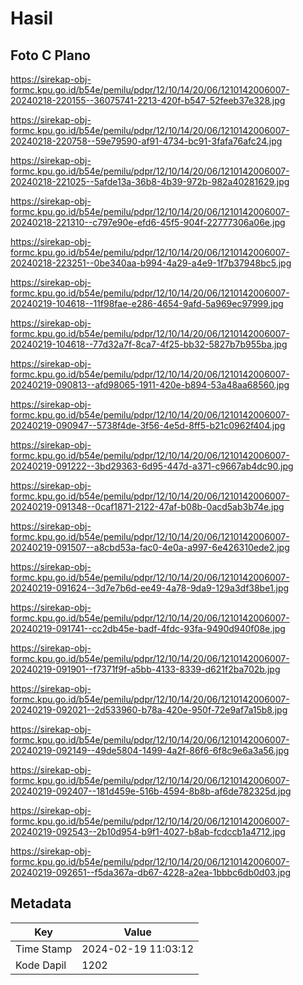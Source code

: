 # Hasil

## Foto C Plano

https://sirekap-obj-formc.kpu.go.id/b54e/pemilu/pdpr/12/10/14/20/06/1210142006007-20240218-220155--36075741-2213-420f-b547-52feeb37e328.jpg

https://sirekap-obj-formc.kpu.go.id/b54e/pemilu/pdpr/12/10/14/20/06/1210142006007-20240218-220758--59e79590-af91-4734-bc91-3fafa76afc24.jpg

https://sirekap-obj-formc.kpu.go.id/b54e/pemilu/pdpr/12/10/14/20/06/1210142006007-20240218-221025--5afde13a-36b8-4b39-972b-982a40281629.jpg

https://sirekap-obj-formc.kpu.go.id/b54e/pemilu/pdpr/12/10/14/20/06/1210142006007-20240218-221310--c797e90e-efd6-45f5-904f-22777306a06e.jpg

https://sirekap-obj-formc.kpu.go.id/b54e/pemilu/pdpr/12/10/14/20/06/1210142006007-20240218-223251--0be340aa-b994-4a29-a4e9-1f7b37948bc5.jpg

https://sirekap-obj-formc.kpu.go.id/b54e/pemilu/pdpr/12/10/14/20/06/1210142006007-20240219-104618--11f98fae-e286-4654-9afd-5a969ec97999.jpg

https://sirekap-obj-formc.kpu.go.id/b54e/pemilu/pdpr/12/10/14/20/06/1210142006007-20240219-104618--77d32a7f-8ca7-4f25-bb32-5827b7b955ba.jpg

https://sirekap-obj-formc.kpu.go.id/b54e/pemilu/pdpr/12/10/14/20/06/1210142006007-20240219-090813--afd98065-1911-420e-b894-53a48aa68560.jpg

https://sirekap-obj-formc.kpu.go.id/b54e/pemilu/pdpr/12/10/14/20/06/1210142006007-20240219-090947--5738f4de-3f56-4e5d-8ff5-b21c0962f404.jpg

https://sirekap-obj-formc.kpu.go.id/b54e/pemilu/pdpr/12/10/14/20/06/1210142006007-20240219-091222--3bd29363-6d95-447d-a371-c9667ab4dc90.jpg

https://sirekap-obj-formc.kpu.go.id/b54e/pemilu/pdpr/12/10/14/20/06/1210142006007-20240219-091348--0caf1871-2122-47af-b08b-0acd5ab3b74e.jpg

https://sirekap-obj-formc.kpu.go.id/b54e/pemilu/pdpr/12/10/14/20/06/1210142006007-20240219-091507--a8cbd53a-fac0-4e0a-a997-6e426310ede2.jpg

https://sirekap-obj-formc.kpu.go.id/b54e/pemilu/pdpr/12/10/14/20/06/1210142006007-20240219-091624--3d7e7b6d-ee49-4a78-9da9-129a3df38be1.jpg

https://sirekap-obj-formc.kpu.go.id/b54e/pemilu/pdpr/12/10/14/20/06/1210142006007-20240219-091741--cc2db45e-badf-4fdc-93fa-9490d940f08e.jpg

https://sirekap-obj-formc.kpu.go.id/b54e/pemilu/pdpr/12/10/14/20/06/1210142006007-20240219-091901--f7371f9f-a5bb-4133-8339-d621f2ba702b.jpg

https://sirekap-obj-formc.kpu.go.id/b54e/pemilu/pdpr/12/10/14/20/06/1210142006007-20240219-092021--2d533960-b78a-420e-950f-72e9af7a15b8.jpg

https://sirekap-obj-formc.kpu.go.id/b54e/pemilu/pdpr/12/10/14/20/06/1210142006007-20240219-092149--49de5804-1499-4a2f-86f6-6f8c9e6a3a56.jpg

https://sirekap-obj-formc.kpu.go.id/b54e/pemilu/pdpr/12/10/14/20/06/1210142006007-20240219-092407--181d459e-516b-4594-8b8b-af6de782325d.jpg

https://sirekap-obj-formc.kpu.go.id/b54e/pemilu/pdpr/12/10/14/20/06/1210142006007-20240219-092543--2b10d954-b9f1-4027-b8ab-fcdccb1a4712.jpg

https://sirekap-obj-formc.kpu.go.id/b54e/pemilu/pdpr/12/10/14/20/06/1210142006007-20240219-092651--f5da367a-db67-4228-a2ea-1bbbc6db0d03.jpg


## Metadata

| Key        | Value               |
| ---------- | ------------------- |
| Time Stamp | 2024-02-19 11:03:12 |
| Kode Dapil | 1202                |



